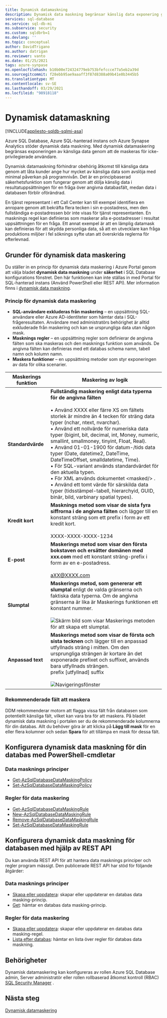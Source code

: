 ```yaml
---
title: Dynamisk datamaskning
description: Dynamisk data maskning begränsar känslig data exponering genom att maskera den till icke-privilegierade användare för Azure SQL Database, Azure SQL-hanterad instans och Azure Synapse Analytics
services: sql-database
ms.service: sql-db-mi
ms.subservice: security
ms.custom: sqldbrb=1
ms.devlang: ''
ms.topic: conceptual
author: DavidTrigano
ms.author: datrigan
ms.reviewer: vanto
ms.date: 01/25/2021
tags: azure-synpase
ms.openlocfilehash: b10b00e724324779eb753bfefccce77a5eb2a39d
ms.sourcegitcommit: f28ebb95ae9aaaff3f87d8388a09b41e0b3445b5
ms.translationtype: MT
ms.contentlocale: sv-SE
ms.lasthandoff: 03/29/2021
ms.locfileid: "98918118"
---
```

# <a name="dynamic-data-masking"></a>Dynamisk datamaskning 
[!INCLUDE[appliesto-sqldb-sqlmi-asa](../includes/appliesto-sqldb-sqlmi-asa.md)]

Azure SQL Database, Azure SQL-hanterad instans och Azure Synapse Analytics stöder dynamisk data maskning. Med dynamisk datamaskering begränsas exponeringen av känsliga data genom att de maskeras för icke-privilegierade användare. 

Dynamisk datamaskning förhindrar obehörig åtkomst till känsliga data genom att låta kunder ange hur mycket av känsliga data som avslöja med minimal påverkan på programnivån. Det är en principbaserad säkerhetsfunktion som fungerar genom att dölja känslig data i resultatuppsättningen för en fråga över angivna databasfält, medan data i databasen förblir oförändrad.

En tjänst representant i ett Call Center kan till exempel identifiera en anropare genom att bekräfta flera tecken i sin e-postadress, men den fullständiga e-postadressen bör inte visas för tjänst representanten. En masknings regel kan definieras som maskerar alla e-postadresser i resultat uppsättningen för en fråga. Ett annat exempel är att en lämplig datamask kan definieras för att skydda personliga data, så att en utvecklare kan fråga produktions miljöer i fel söknings syfte utan att överskrida reglerna för efterlevnad.

## <a name="dynamic-data-masking-basics"></a>Grunder för dynamisk data maskering

Du ställer in en princip för dynamisk data maskering i Azure Portal genom att välja bladet **dynamisk data maskning** under **säkerhet** i SQL Database konfigurations fönstret. Den här funktionen kan inte ställas in med Portal för SQL-hanterad instans (Använd PowerShell eller REST API). Mer information finns i [dynamisk data maskning](/sql/relational-databases/security/dynamic-data-masking).

### <a name="dynamic-data-masking-policy"></a>Princip för dynamisk data maskering

* **SQL-användare exkluderas från maskering** – en uppsättning SQL-användare eller Azure AD-identiteter som hämtar data i SQL-frågeresultaten. Användare med administratörs behörighet är alltid exkluderade från maskering och kan se ursprungliga data utan någon mask.
* **Masknings regler** – en uppsättning regler som definierar de angivna fälten som ska maskeras och den masknings funktion som används. De angivna fälten kan definieras med ett databas schema namn, tabell namn och kolumn namn.
* **Maskera funktioner** – en uppsättning metoder som styr exponeringen av data för olika scenarier.

| Maskerings funktion | Maskering av logik |
| --- | --- |
| **Standardvärde** |**Fullständig maskering enligt data typerna för de angivna fälten**<br/><br/>• Använd XXXX eller färre XS om fältets storlek är mindre än 4 tecken för sträng data typer (nchar, ntext, nvarchar).<br/>• Använd ett nollvärde för numeriska data typer (bigint, bit, decimal, int, Money, numeric, smallint, smallmoney, tinyint, Float, Real).<br/>• Använd 01-01-1900 för datum-/tids data typer (Date, datetime2, DateTime, DateTimeOffset, smalldatetime, Time).<br/>• För SQL-variant används standardvärdet för den aktuella typen.<br/>• För XML används dokumentet \<masked/> .<br/>• Använd ett tomt värde för särskilda data typer (tidsstämpel-tabell, hierarchyid, GUID, binär, bild, varbinary spatial types). |
| **Kredit kort** |**Masknings metod som visar de sista fyra siffrorna i de angivna fälten** och lägger till en konstant sträng som ett prefix i form av ett kredit kort.<br/><br/>XXXX-XXXX-XXXX-1234 |
| **E-post** |**Maskerings metod som visar den första bokstaven och ersätter domänen med xxx.com** med ett konstant sträng-prefix i form av en e-postadress.<br/><br/>aXX@XXXX.com |
| **Slumptal** |**Maskerings metod, som genererar ett slumptal** enligt de valda gränserna och faktiska data typerna. Om de angivna gränserna är lika är Maskerings funktionen ett konstant nummer.<br/><br/>![Skärm bild som visar Maskerings metoden för att skapa ett slumptal.](./media/dynamic-data-masking-overview/1_DDM_Random_number.png) |
| **Anpassad text** |**Maskerings metod som visar de första och sista tecknen** och lägger till en anpassad utfyllnads sträng i mitten. Om den ursprungliga strängen är kortare än det exponerade prefixet och suffixet, används bara utfyllnads strängen. <br/>prefix [utfyllnad] suffix<br/><br/>![Navigeringsfönster](./media/dynamic-data-masking-overview/2_DDM_Custom_text.png) |

<a name="Anchor1"></a>

### <a name="recommended-fields-to-mask"></a>Rekommenderade fält att maskera

DDM rekommenderar motorn att flagga vissa fält från databasen som potentiellt känsliga fält, vilket kan vara bra för att maskera. På bladet dynamisk data maskning i portalen ser du de rekommenderade kolumnerna för din databas. Allt du behöver göra är att klicka på **Lägg till mask** för en eller flera kolumner och sedan **Spara** för att tillämpa en mask för dessa fält.

## <a name="set-up-dynamic-data-masking-for-your-database-using-powershell-cmdlets"></a>Konfigurera dynamisk data maskning för din databas med PowerShell-cmdletar

### <a name="data-masking-policies"></a>Data masknings principer

- [Get-AzSqlDatabaseDataMaskingPolicy](/powershell/module/az.sql/Get-AzSqlDatabaseDataMaskingPolicy)
- [Set-AzSqlDatabaseDataMaskingPolicy](/powershell/module/az.sql/Set-AzSqlDatabaseDataMaskingPolicy)

### <a name="data-masking-rules"></a>Regler för data maskering

- [Get-AzSqlDatabaseDataMaskingRule](/powershell/module/az.sql/Get-AzSqlDatabaseDataMaskingRule)
- [New-AzSqlDatabaseDataMaskingRule](/powershell/module/az.sql/New-AzSqlDatabaseDataMaskingRule)
- [Remove-AzSqlDatabaseDataMaskingRule](/powershell/module/az.sql/Remove-AzSqlDatabaseDataMaskingRule)
- [Set-AzSqlDatabaseDataMaskingRule](/powershell/module/az.sql/Set-AzSqlDatabaseDataMaskingRule)

## <a name="set-up-dynamic-data-masking-for-your-database-using-the-rest-api"></a>Konfigurera dynamisk data maskning för databasen med hjälp av REST API

Du kan använda REST API för att hantera data masknings principer och regler program mässigt. Den publicerade REST API har stöd för följande åtgärder:

### <a name="data-masking-policies"></a>Data masknings principer

- [Skapa eller uppdatera](/rest/api/sql/datamaskingpolicies/createorupdate): skapar eller uppdaterar en databas data masking-princip.
- [Get](/rest/api/sql/datamaskingpolicies/get): hämtar en databas data masking-princip. 

### <a name="data-masking-rules"></a>Regler för data maskering

- [Skapa eller uppdatera](/rest/api/sql/datamaskingrules/createorupdate): skapar eller uppdaterar en databas data masking-regel.
- [Lista efter databas](/rest/api/sql/datamaskingrules/listbydatabase): hämtar en lista över regler för databas data maskning.

## <a name="permissions"></a>Behörigheter

Dynamisk datamaskering kan konfigureras av rollen Azure SQL Database admin, Server administratör eller rollen rollbaserad åtkomst kontroll (RBAC) [SQL Security Manager](../../role-based-access-control/built-in-roles.md#sql-security-manager) .

## <a name="next-steps"></a>Nästa steg

[Dynamisk datamaskering](/sql/relational-databases/security/dynamic-data-masking)
